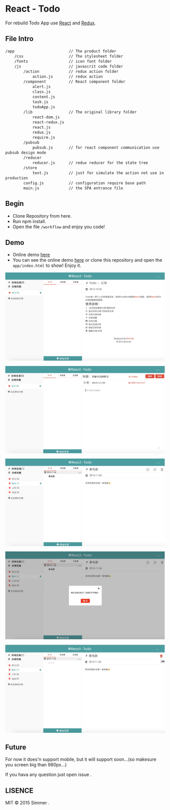 # React - Todo
For rebuild Todo App use [React](https://facebook.github.io/react/) and [Redux](https://github.com/rackt/redux).

## File Intro

    /app                        // The product folder
        /css                    // The stylesheet folder
        /fonts                  // icon font folder
        /js                     // javascrit code folder
            /action             // redux action folder
                action.js       // redux action
            /component          // React component folder
                alert.js
                class.js
                content.js
                task.js
                todoApp.js
            /lib                // The original library folder
                react-dom.js
                react-redux.js
                react.js
                redux.js
                require.js
            /pubsub
                pubsub.js       // for react component communication use pubsub design mode
            /reducer
                reducer.js      // redux reducer for the state tree
            /store
                text.js         // just for simulate the action not use in production 
            config.js           // configuration require base path
            main.js             // the SPA entrance file


## Begin

 * Clone Repository from here.
 * Run npm install.
 * Open the file `/workflow` and enjoy you code!

## Demo

 * Online demo [here](http://hisimmer.com/React-Todo/) 
 * You can see the online demo [here](http://hisimmer.com/React-Todo/) or clone this repository and open the `app/index.html` to show! Enjoy it.

 ![show_demo](./img/demo1.png)

 ![show_demo](./img/demo3.png)

 ![show_demo](./img/demo5.png)

 ![show_demo](./img/demo6.png)

 ![show_demo](./img/demo7.png)

## Future

For now it does'n support mobile, but it will support soon...(so makesure you screen big than 980px...)

If you hava any question just open issue .

## LISENCE

MIT  © 2015 Simmer .